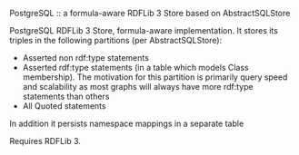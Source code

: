 PostgreSQL :: a formula-aware RDFLib 3 Store based on AbstractSQLStore

PostgreSQL RDFLib 3 Store, formula-aware implementation. It stores its
triples in the following partitions (per AbstractSQLStore):

* Asserted non rdf:type statements
* Asserted rdf:type statements (in a table which models Class membership).
  The motivation for this partition is primarily query speed and scalability
  as most graphs will always have more rdf:type statements than others
* All Quoted statements

In addition it persists namespace mappings in a separate table

Requires RDFLib 3.
